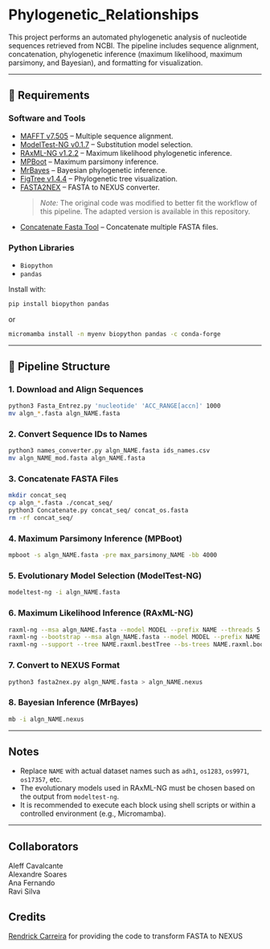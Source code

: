 # Phylogenetic_Relationships

This project performs an automated phylogenetic analysis of nucleotide sequences retrieved from NCBI. The pipeline includes sequence alignment, concatenation, phylogenetic inference (maximum likelihood, maximum parsimony, and Bayesian), and formatting for visualization.

---

## 🔧 Requirements

### Software and Tools
- [MAFFT v7.505](https://mafft.cbrc.jp/alignment/software/) – Multiple sequence alignment.
- [ModelTest-NG v0.1.7](https://github.com/ddarriba/modeltest) – Substitution model selection.
- [RAxML-NG v1.2.2](https://github.com/amkozlov/raxml-ng) – Maximum likelihood phylogenetic inference.
- [MPBoot](https://github.com/dominik-kubanek/mpboot) – Maximum parsimony inference.
- [MrBayes](http://nbisweden.github.io/MrBayes/) – Bayesian phylogenetic inference.
- [FigTree v1.4.4](http://tree.bio.ed.ac.uk/software/figtree/) – Phylogenetic tree visualization.
- [FASTA2NEX](https://github.com/Rendrick27/FASTA2NEX) – FASTA to NEXUS converter.  
  > *Note:* The original code was modified to better fit the workflow of this pipeline. The adapted version is available in this repository.
- [Concatenate Fasta Tool](https://github.com/StarGazerNex/Phylogeny/blob/main/Code/concatenate_fasta) – Concatenate multiple FASTA files.

### Python Libraries
- `Biopython`
- `pandas`

Install with:
```bash
pip install biopython pandas
```
or 
```bash
micromamba install -n myenv biopython pandas -c conda-forge
```

---

## 📂 Pipeline Structure

### 1. Download and Align Sequences
```bash
python3 Fasta_Entrez.py 'nucleotide' 'ACC_RANGE[accn]' 1000
mv algn_*.fasta algn_NAME.fasta
```

### 2. Convert Sequence IDs to Names
```bash
python3 names_converter.py algn_NAME.fasta ids_names.csv
mv algn_NAME_mod.fasta algn_NAME.fasta
```

### 3. Concatenate FASTA Files
```bash
mkdir concat_seq
cp algn_*.fasta ./concat_seq/
python3 Concatenate.py concat_seq/ concat_os.fasta
rm -rf concat_seq/
```

### 4. Maximum Parsimony Inference (MPBoot)
```bash
mpboot -s algn_NAME.fasta -pre max_parsimony_NAME -bb 4000
```

### 5. Evolutionary Model Selection (ModelTest-NG)
```bash
modeltest-ng -i algn_NAME.fasta
```

### 6. Maximum Likelihood Inference (RAxML-NG)
```bash
raxml-ng --msa algn_NAME.fasta --model MODEL --prefix NAME --threads 5 --seed 2
raxml-ng --bootstrap --msa algn_NAME.fasta --model MODEL --prefix NAME --seed 2 --threads 5
raxml-ng --support --tree NAME.raxml.bestTree --bs-trees NAME.raxml.bootstraps --prefix NAME --threads 5
```

### 7. Convert to NEXUS Format
```bash
python3 fasta2nex.py algn_NAME.fasta > algn_NAME.nexus
```

### 8. Bayesian Inference (MrBayes)
```bash
mb -i algn_NAME.nexus
```

---

## Notes
- Replace `NAME` with actual dataset names such as `adh1`, `os1283`, `os9971`, `os17357`, etc.
- The evolutionary models used in RAxML-NG must be chosen based on the output from `modeltest-ng`.
- It is recommended to execute each block using shell scripts or within a controlled environment (e.g., Micromamba).

---

## Collaborators
Aleff Cavalcante  
Alexandre Soares  
Ana Fernando  
Ravi Silva  

## Credits
[Rendrick Carreira](https://github.com/Rendrick27) for providing the code to transform FASTA to NEXUS
